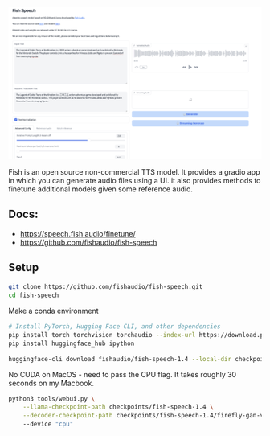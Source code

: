 

![](./fish.png)


Fish is an open source non-commercial TTS model. It provides a gradio app in which you can generate audio files using a UI. it also provides methods to finetune additional models given some reference audio.

## Docs:

- https://speech.fish.audio/finetune/
- https://github.com/fishaudio/fish-speech


## Setup 


```bash
git clone https://github.com/fishaudio/fish-speech.git
cd fish-speech
```

Make a conda environment

```bash
# Install PyTorch, Hugging Face CLI, and other dependencies
pip install torch torchvision torchaudio --index-url https://download.pytorch.org/whl/cpu
pip install huggingface_hub ipython
```

```bash
huggingface-cli download fishaudio/fish-speech-1.4 --local-dir checkpoints/fish-speech-1.4
```

No CUDA on MacOS - need to pass the CPU flag. It takes roughly 30 seconds on my Macbook.

```bash
python3 tools/webui.py \
    --llama-checkpoint-path checkpoints/fish-speech-1.4 \
    --decoder-checkpoint-path checkpoints/fish-speech-1.4/firefly-gan-vq-fsq-8x1024-21hz-generator.pth
    --device "cpu"
```